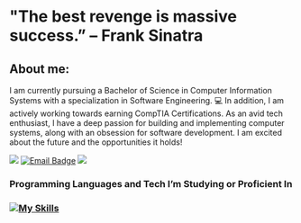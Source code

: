 # "The best revenge is massive success.” – Frank Sinatra


## About me:
I am currently pursuing a Bachelor of Science in Computer Information Systems with a specialization in Software Engineering. :computer: In addition, I am actively working towards earning CompTIA Certifications. As an avid tech enthusiast, I have a deep passion for building and implementing computer systems, along with an obsession for software development. I am excited about the future and the opportunities it holds! 

![](https://komarev.com/ghpvc/?username=ts-at4dm&color=00FFFF&style=plastic) [![Email Badge](https://img.shields.io/badge/Gmail-Contact_Me-green?style=plastic&logo=gmail&logoColor=FFFFFF&labelColor=00ff44&color=62F1CD)](mailto:terran.stone@maine.edu) ![](https://custom-icon-badges.demolab.com/github/last-commit/DenverCoder1/custom-icon-badges?logo=history&logoColor=00FF00&style=plastic)





### Programming Languages and Tech I’m Studying or Proficient In

### [![My Skills](https://skillicons.dev/icons?i=html,css,py,go,cs,js,mysql,vscode,neovim,linux,ubuntu,windows,apple,bootstrap,discord&perline=10)](https://skillicons.dev)
